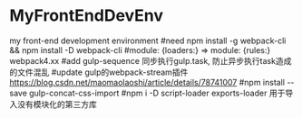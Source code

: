 # MyFrontEndDevEnv
my front-end development environment
#need npm install -g webpack-cli && npm install -D webpack-cli
#module: {loaders:} => module: {rules:} webpack4.xx
#add gulp-sequence 同步执行gulp.task, 防止异步执行task造成的文件混乱
#update gulp的webpack-stream插件 https://blog.csdn.net/maomaolaoshi/article/details/78741007
#npm install --save gulp-concat-css-import
#npm i -D script-loader exports-loader 用于导入没有模块化的第三方库
